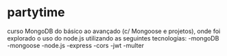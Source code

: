 # partytime
curso MongoDB do básico ao avançado (c/ Mongoose e projetos), onde foi explorado o uso do node.js utilizando as seguintes tecnologias: 
-mongoDB
-mongoose
-node.js
-express
-cors
-jwt
-multer
